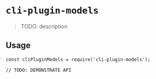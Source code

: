 # `cli-plugin-models`

> TODO: description

## Usage

```
const cliPluginModels = require('cli-plugin-models');

// TODO: DEMONSTRATE API
```
